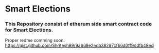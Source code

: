 # Smart Elections

### This Repository consist of etherum side smart contract code for Smart Elections.
Proper redme comming soon. 
https://gist.github.com/Shritesh99/9a668e2eda38297cf66d0ff9ddfb48ed
